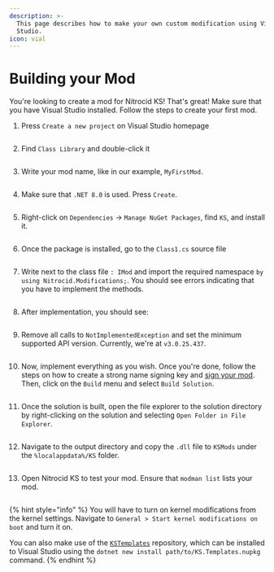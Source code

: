 ```yaml
---
description: >-
  This page describes how to make your own custom modification using Visual
  Studio.
icon: vial
---
```


# Building your Mod

You're looking to create a mod for Nitrocid KS! That's great! Make sure that you have Visual Studio installed. Follow the steps to create your first mod.

1.  Press `Create a new project` on Visual Studio homepage

    <figure><img src="../../.gitbook/assets/077-modbuild.png" alt=""><figcaption></figcaption></figure>
2.  Find `Class Library` and double-click it

    <figure><img src="../../.gitbook/assets/078-modbuild.png" alt=""><figcaption></figcaption></figure>
3.  Write your mod name, like in our example, `MyFirstMod`.

    <figure><img src="../../.gitbook/assets/079-modbuild.png" alt=""><figcaption></figcaption></figure>
4.  Make sure that `.NET 8.0` is used. Press `Create`.

    <figure><img src="../../.gitbook/assets/080-modbuild.png" alt=""><figcaption></figcaption></figure>
5.  Right-click on `Dependencies` -> `Manage NuGet Packages`, find `KS`, and install it.

    <figure><img src="../../.gitbook/assets/081-modbuild.png" alt=""><figcaption></figcaption></figure>
6.  Once the package is installed, go to the `Class1.cs` source file

    <figure><img src="../../.gitbook/assets/082-modbuild.png" alt=""><figcaption></figcaption></figure>
7.  Write next to the class file `: IMod` and import the required namespace `by using Nitrocid.Modifications;`. You should see errors indicating that you have to implement the methods.

    <figure><img src="../../.gitbook/assets/083-modbuild.png" alt=""><figcaption></figcaption></figure>
8.  After implementation, you should see:

    <figure><img src="../../.gitbook/assets/084-modbuild.png" alt=""><figcaption></figcaption></figure>
9.  Remove all calls to `NotImplementedException` and set the minimum supported API version. Currently, we're at `v3.0.25.437`.

    <figure><img src="../../.gitbook/assets/085-modbuild.png" alt=""><figcaption></figcaption></figure>
10. Now, implement everything as you wish. Once you're done, follow the steps on how to create a strong name signing key and [sign your mod](https://learn.microsoft.com/en-us/dotnet/standard/assembly/sign-strong-name). Then, click on the `Build` menu and select `Build Solution`.

    <div align="left">

    <figure><img src="../../.gitbook/assets/086-modbuild.png" alt=""><figcaption></figcaption></figure>

    </div>
11. Once the solution is built, open the file explorer to the solution directory by right-clicking on the solution and selecting `Open Folder in File Explorer`.

    <div align="left">

    <figure><img src="../../.gitbook/assets/087-modbuild.png" alt=""><figcaption></figcaption></figure>

    </div>
12. Navigate to the output directory and copy the `.dll` file to `KSMods` under the `%localappdata%/KS` folder.

    <figure><img src="../../.gitbook/assets/088-modbuild.png" alt=""><figcaption></figcaption></figure>
13. Open Nitrocid KS to test your mod. Ensure that `modman list` lists your mod.

    <figure><img src="../../.gitbook/assets/089-modbuild.png" alt=""><figcaption></figcaption></figure>

{% hint style="info" %}
You will have to turn on kernel modifications from the kernel settings. Navigate to `General > Start kernel modifications on boot` and turn it on.

You can also make use of the [`KSTemplates`](https://github.com/Aptivi/KSTemplates) repository, which can be installed to Visual Studio using the `dotnet new install path/to/KS.Templates.nupkg` command.
{% endhint %}
